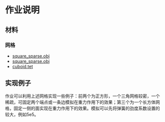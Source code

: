 # 作业说明

## 材料

### 网格

- [square_sparse.obj](https://github.com/Ubpa/USTC_CG_Data/tree/master/Homeworks/06_MassSpring/Mesh/square_sparse.obj) 
- [square_sparse.obj](https://github.com/Ubpa/USTC_CG_Data/tree/master/Homeworks/06_MassSpring/Mesh/square_sparse.obj) 
- [cuboid.tet](https://github.com/Ubpa/USTC_CG_Data/tree/master/Homeworks/06_MassSpring/Mesh/cuboid.tet) 

## 实现例子

作业可以利用上述网格实现一些例子：前两个为正方形，一个三角网格较密，一个稀疏，可固定两个端点或一条边模拟在重力作用下的效果；第三个为一个长方体网格，固定一侧的面实现在重力作用下的效果。模拟可以先将弹簧的劲度系数设置的较大，例如5e5。


